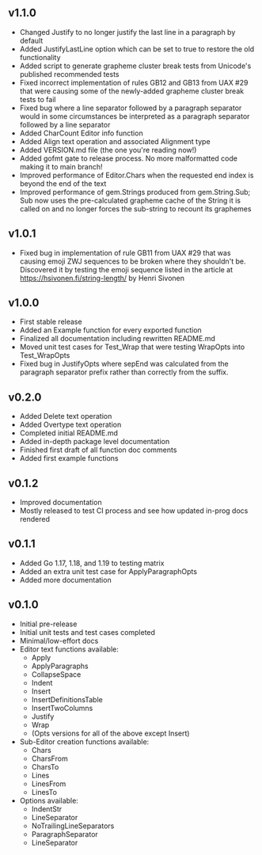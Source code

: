 v1.1.0
------
* Changed Justify to no longer justify the last line in a paragraph by default
* Added JustifyLastLine option which can be set to true to restore the old
functionality
* Added script to generate grapheme cluster break tests from Unicode's published
recommended tests
* Fixed incorrect implementation of rules GB12 and GB13 from UAX #29 that were
causing some of the newly-added grapheme cluster break tests to fail
* Fixed bug where a line separator followed by a paragraph separator would in
some circumstances be interpreted as a paragraph separator followed by a line
separator
* Added CharCount Editor info function
* Added Align text operation and associated Alignment type
* Added VERSION.md file (the one you're reading now!)
* Added gofmt gate to release process. No more malformatted code making it to
main branch!
* Improved performance of Editor.Chars when the requested end index is beyond
the end of the text
* Improved performance of gem.Strings produced from gem.String.Sub; Sub now uses
the pre-calculated grapheme cache of the String it is called on and no longer
forces the sub-string to recount its graphemes

v1.0.1
------
* Fixed bug in implementation of rule GB11 from UAX #29 that was causing emoji
ZWJ sequences to be broken where they shouldn't be. Discovered it by testing the
emoji sequence listed in the article at https://hsivonen.fi/string-length/ by
Henri Sivonen

v1.0.0
------
* First stable release
* Added an Example function for every exported function
* Finalized all documentation including rewritten README.md
* Moved unit test cases for Test_Wrap that were testing WrapOpts into
Test_WrapOpts
* Fixed bug in JustifyOpts where sepEnd was calculated from the paragraph
separator prefix rather than correctly from the suffix.

v0.2.0
------
* Added Delete text operation
* Added Overtype text operation
* Completed initial README.md
* Added in-depth package level documentation
* Finished first draft of all function doc comments
* Added first example functions


v0.1.2
------
* Improved documentation
* Mostly released to test CI process and see how updated in-prog docs rendered

v0.1.1
------
* Added Go 1.17, 1.18, and 1.19 to testing matrix
* Added an extra unit test case for ApplyParagraphOpts
* Added more documentation

v0.1.0
------
* Initial pre-release
* Initial unit tests and test cases completed
* Minimal/low-effort docs
* Editor text functions available:
  * Apply
  * ApplyParagraphs
  * CollapseSpace
  * Indent
  * Insert
  * InsertDefinitionsTable
  * InsertTwoColumns
  * Justify
  * Wrap
  * (Opts versions for all of the above except Insert)
* Sub-Editor creation functions available:
  * Chars
  * CharsFrom
  * CharsTo
  * Lines
  * LinesFrom
  * LinesTo
* Options available:
  * IndentStr
  * LineSeparator
  * NoTrailingLineSeparators
  * ParagraphSeparator
  * LineSeparator
